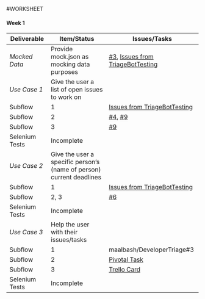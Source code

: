 #WORKSHEET
#### Week 1

| Deliverable   | Item/Status   |  Issues/Tasks
| ------------- | ------------  |  ------------
| *Mocked Data*     | Provide mock.json as mocking data purposes    | [#3](https://github.ncsu.edu/maalbash/DeveloperTriage#3), [Issues from TriageBotTesting](https://github.ncsu.edu/hqtu/TriageBotTesting)
| *Use Case 1*      | Give the user a list of open issues to work on   | &nbsp;
| Subflow      | 1              |  [Issues from TriageBotTesting](https://github.ncsu.edu/hqtu/TriageBotTesting)
| Subflow      | 2              |  [#4](https://github.ncsu.edu/maalbash/DeveloperTriage#4), [#9]( https://github.ncsu.edu/maalbash/DeveloperTriage#9)
| Subflow      | 3              |  [#9]( https://github.ncsu.edu/maalbash/DeveloperTriage#9)
| Selenium Tests| Incomplete    |  &nbsp;
| *Use Case 2*      | Give the user a specific person’s    </br> (name of person) current deadlines | &nbsp;
| Subflow      | 1              |  [Issues from TriageBotTesting](https://github.ncsu.edu/hqtu/TriageBotTesting)
| Subflow      | 2, 3           |  [#6](https://github.ncsu.edu/maalbash/DeveloperTriage#6)
| Selenium Tests| Incomplete    |  &nbsp;
| *Use Case 3*      | Help the user with their issues/tasks        | &nbsp;
| Subflow      | 1             |  maalbash/DeveloperTriage#3
| Subflow      | 2             |  [Pivotal Task](https://www.pivotaltracker.com/story/show/114636091)
| Subflow      | 3             |  [Trello Card](https://trello.com/c/diA1DaMw)
| Selenium Tests| Incomplete   |  &nbsp;

